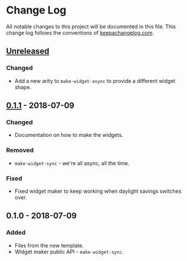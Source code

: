 # Change Log
All notable changes to this project will be documented in this file. This change log follows the conventions of [keepachangelog.com](http://keepachangelog.com/).

## [Unreleased]
### Changed
- Add a new arity to `make-widget-async` to provide a different widget shape.

## [0.1.1] - 2018-07-09
### Changed
- Documentation on how to make the widgets.

### Removed
- `make-widget-sync` - we're all async, all the time.

### Fixed
- Fixed widget maker to keep working when daylight savings switches over.

## 0.1.0 - 2018-07-09
### Added
- Files from the new template.
- Widget maker public API - `make-widget-sync`.

[Unreleased]: https://github.com/your-name/sketch01/compare/0.1.1...HEAD
[0.1.1]: https://github.com/your-name/sketch01/compare/0.1.0...0.1.1
